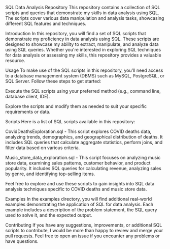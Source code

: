 SQL Data Analysis Repository
This repository contains a collection of SQL scripts and queries that demonstrate my skills in data analysis using SQL. The scripts cover various data manipulation and analysis tasks, showcasing different SQL features and techniques.

Introduction
In this repository, you will find a set of SQL scripts that demonstrate my proficiency in data analysis using SQL. These scripts are designed to showcase my ability to extract, manipulate, and analyze data using SQL queries. Whether you're interested in exploring SQL techniques for data analysis or assessing my skills, this repository provides a valuable resource.

Usage
To make use of the SQL scripts in this repository, you'll need access to a database management system (DBMS) such as MySQL, PostgreSQL, or SQL Server. Follow these steps to get started:

Execute the SQL scripts using your preferred method (e.g., command line, database client, IDE).

Explore the scripts and modify them as needed to suit your specific requirements or data.

Scripts
Here is a list of SQL scripts available in this repository:

CovidDeathsExploration.sql - This script explores COVID deaths data, analyzing trends, demographics, and geographical distribution of deaths. It includes SQL queries that calculate aggregate statistics, perform joins, and filter data based on various criteria.

Music_store_data_exploration.sql - This script focuses on analyzing music store data, examining sales patterns, customer behavior, and product popularity. It includes SQL queries for calculating revenue, analyzing sales by genre, and identifying top-selling items.

Feel free to explore and use these scripts to gain insights into SQL data analysis techniques specific to COVID deaths and music store data.

Examples
In the examples directory, you will find additional real-world examples demonstrating the application of SQL for data analysis. Each example includes a description of the problem statement, the SQL query used to solve it, and the expected output.

Contributing
If you have any suggestions, improvements, or additional SQL scripts to contribute, I would be more than happy to review and merge your pull requests. Feel free to open an issue if you encounter any problems or have questions.
